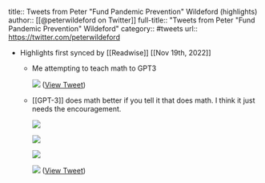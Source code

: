 title:: Tweets from Peter "Fund Pandemic Prevention" Wildeford (highlights)
author:: [[@peterwildeford on Twitter]]
full-title:: "Tweets from Peter "Fund Pandemic Prevention" Wildeford"
category:: #tweets
url:: https://twitter.com/peterwildeford

- Highlights first synced by [[Readwise]] [[Nov 19th, 2022]]
	- Me attempting to teach math to GPT3 
	  
	  ![](https://pbs.twimg.com/media/FSF7h4GWQAASKNt.jpg) ([View Tweet](https://twitter.com/peterwildeford/status/1522633978305560576))
	- [[GPT-3]] does math better if you tell it that does math. I think it just needs the encouragement. 
	  
	  ![](https://pbs.twimg.com/media/FSFxHXiXsAMZm7e.png) 
	  
	  ![](https://pbs.twimg.com/media/FSFxIaTXEAUtMb2.png) 
	  
	  ![](https://pbs.twimg.com/media/FSFxJe-XoAEUxVv.png) 
	  
	  ![](https://pbs.twimg.com/media/FSFxKkQXsAAX08A.png) ([View Tweet](https://twitter.com/peterwildeford/status/1522622583761518594))
